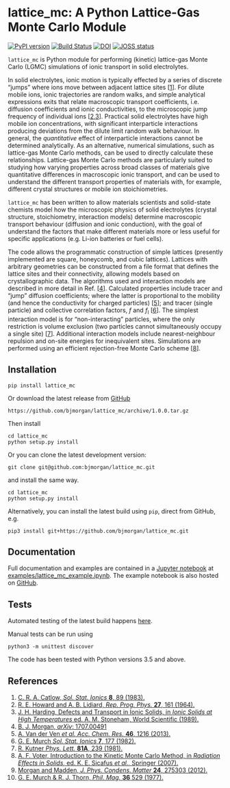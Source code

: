 # lattice_mc: A Python Lattice-Gas Monte Carlo Module

[![PyPI version](https://badge.fury.io/py/lattice-mc.svg)](https://badge.fury.io/py/lattice-mc)
[![Build Status](https://travis-ci.org/bjmorgan/lattice_mc.svg?branch=master)](https://travis-ci.org/bjmorgan/lattice_mc)
[![DOI](https://zenodo.org/badge/75750912.svg)](https://zenodo.org/badge/latestdoi/75750912) 
[![JOSS status](http://joss.theoj.org/papers/6940b7bb0d59be86b8823a10780caae0/status.svg)](http://joss.theoj.org/papers/6940b7bb0d59be86b8823a10780caae0)


`lattice_mc` is Python module for performing (kinetic) lattice-gas Monte Carlo (LGMC) simulations of ionic transport in solid electrolytes.

In solid electrolytes, ionic motion is typically effected by a series of discrete &ldquo;jumps&rdquo; where ions move between adjacent lattice sites \[[1](#Catlow_SolStatIonics1983)\]. For dilute mobile ions, ionic trajectories are random walks, and simple analytical expressions exits that relate macroscopic transport coefficients, i.e. diffusion coefficients and ionic conductivities, to the microscopic jump frequency of individual ions \[[2](#HowardAndLidiard_RepProgPhys1964),[3](#Stoneham_IonicSolids1989)\]. Practical solid electrolytes have high mobile ion concentrations, with significant interparticle interactions producing deviations from the dilute limit random walk behaviour. In general, the *quantitative* effect of interparticle interactions cannot be determined analytically. As an alternative, numerical simulations, such as lattice-gas Monte Carlo methods, can be used to directly calculate these relationships. Lattice-gas Monte Carlo methods are particularly suited to studying how varying properties across broad classes of materials give quantitative differences in macroscopic ionic transport, and can be used to understand the different transport properties of materials with, for example, different crystal structures or mobile ion stoichiometries. 

`lattice_mc` has been written to allow materials scientists and solid-state chemists model how the microscopic physics of solid electrolytes (crystal structure, stoichiometry, interaction models) determine macroscopic transport behaviour (diffusion and ionic conduction), with the goal of understand the factors that make different materials more or less useful for specific applications (e.g. Li-ion batteries or fuel cells).

The code allows the programmatic construction of simple lattices (presently implemented are square, honeycomb, and cubic lattices). Lattices with arbitrary geometries can be constructed from a file format that defines the lattice sites and their connectivity, allowing models based on crystallographic data. The algorithms used and interaction models are described in more detail in Ref. \[[4](#Morgan_LLZO)\]. Calculated properties include tracer and &ldquo;jump&rdquo; diffusion coefficients; where the latter is proportional to the mobility (and hence the conductivity for charged particles) \[[5](#VanDerVenEtAl_AccChemRes2013)\]; and tracer (single particle) and collective correlation factors, *f* and *f*<sub>I</sub> \[[6](#Murch_SolStatIonics1982)\]. The simplest interaction model is for &ldquo;non-interacting&rdquo; particles, where the only restriction is volume exclusion (two particles cannot simultaneously occupy a single site) \[[7](#Kutner_PhysLett1981)\]. Additional interaction models include nearest-neighbour repulsion and on-site energies for inequivalent sites. Simulations are performed using an efficient rejection-free Monte Carlo scheme \[[8](#Voter_kMCmethod)\].

## Installation

```
pip install lattice_mc
```

Or download the latest release from [GitHub](https://github.com/bjmorgan/lattice_mc/releases)
```
https://github.com/bjmorgan/lattice_mc/archive/1.0.0.tar.gz
```
Then install
```
cd lattice_mc
python setup.py install
```

Or you can clone the latest development version:
```
git clone git@github.com:bjmorgan/lattice_mc.git
```
and install the same way.
```
cd lattice_mc
python setup.py install
```

Alternatively, you can install the latest build using `pip`, direct from GitHub, e.g.
```
pip3 install git+https://github.com/bjmorgan/lattice_mc.git
```

## Documentation

Full documentation and examples are contained in a [Jupyter notebook](http://jupyter-notebook.readthedocs.io/en/latest/#) at [examples/lattice_mc_example.ipynb](examples/lattice_mc_example.ipynb). The example notebook is also hosted on [GitHub](https://github.com/bjmorgan/lattice_mc/blob/master/examples/lattice_mc_examples.ipynb).

## Tests

Automated testing of the latest build happens [here](https://travis-ci.org/bjmorgan/lattice_mc).

Manual tests can be run using
```
python3 -m unittest discover
```

The code has been tested with Python versions 3.5 and above.

## References
1. <a name="Catlow_SolStatIonics1983" />[C. R. A. Catlow, *Sol. Stat. Ionics* **8**, 89 (1983).](https://doi.org/10.1016/0167-2738%2883%2990069-3)
1. <a name="HowardAndLidiard1964" />[R. E. Howard and A. B. Lidiard, *Rep. Prog. Phys.* **27**, 161 (1964).](https://doi.org/10.1088/0034-4885/27/1/305)
1. <a name="Stoneham_IonicSolids1989" />[J. H. Harding, Defects and Transport in Ionic Solids, in *Ionic Solids at High Temperatures* ed. A. M. Stoneham, World Scientific (1989).](https://doi.org/10.1142/9789814503228_0003)
1. <a name="Morgan_LLZO" />[B. J. Morgan, *arXiv*: 1707.00491](https://arxiv.org/abs/1707.00491)
1. <a name="VanDerVenEtAl_AccChemRes2013" />[A. Van der Ven *et al.* *Acc. Chem. Res.* **46**, 1216 (2013).](https://dx.doi.org/10.1021/ar200329r)
1. <a name="Murch_SolStatIonics1982" />[G. E. Murch *Sol. Stat. Ionics* **7**, 177 (1982).](https://dx.doi.org/10.1016/0167-2738%2882%2990050-9)
1. <a name="Kutner_PhysLett1981" />[R. Kutner *Phys. Lett.* **81A**, 239 (1981).](https://dx.doi.org/10.1016/0375-9601%2881%2990251-6)
1. <a name="Voter_kMCmethod" />[A. F. Voter, Introduction to the Kinetic Monte Carlo Method, in *Radiation Effects in Solids*, ed. K. E. Sicafus *et al.*, Springer (2007).](https://doi.org/10.1007/978-1-4020-5295-8_1)
1. <a name="MorganAndMadden_JPhysCondensMatter2012" />[Morgan and Madden, *J. Phys. Condens. Matter* **24**, 275303 (2012).](http://www.iopscience.iop.org/article/10.1088/0953-8984/24/27/275303/)
1. <a name="MurchAndThorn_PhilMag1977" />[G. E. Murch & R. J. Thorn, *Phil. Mag.* **36** 529 (1977).](http://dx.doi.org/10.1080/14786437708239737)
